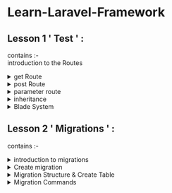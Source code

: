 # Learn-Laravel-Framework
## Lesson 1 ' Test ' :
contains :-  
introduction to the Routes 
<details>
    <summary>get Route</summary>
    get route used to move between pages without sending any data(requests).<br>
   
</details>
<details>
    <summary>post Route</summary>
    post route must take a request that contains data from any form.<br>
</details>
<details>
    <summary>parameter route</summary>
   Route::get('users/{name}',function(string $name){
    if($name == 'ahmed')
         return "admin: ".$name;
    else
        return 'user: '.$name;
});
</details>
<details>
    <summary>inheritance </summary>
   <li>extend()</li>
   <li>yield()</li>
   <li>section()</li>
</details>
<details>
    <summary>Blade System</summary>
   <li> The Blade is a powerful templating engine in a Laravel framework. The blade allows to use the templating engine easily, and it makes the syntax writing very simple. The blade templating engine provides its own structure such as conditional statements and loops</li>
   <li>a templating engine to design a unique layout</li>
</details>

## Lesson 2 ' Migrations ' :
contains :-  
 
<details>
    <summary>introduction to migrations</summary>
   Migrations are like version control for your database, allowing your team to define and share the application's database schema definition
</details>


<details>
    <summary>Create migration</summary>
  You may use the make:migration Artisan command to generate a database migration. The new migration will be placed in your database/migrations directory. Each migration filename contains a timestamp that allows Laravel to determine the order of the migrations<br>
  <b> Write in the terminal this command to make migration: </b> <pre> php artisan make:migration create_name_table </pre>
</details>

<details>
    <summary> Migration Structure & Create Table</summary>
   A migration class contains two methods: up and down. The up method is used to add new tables, columns, or indexes to your database, while the down method should reverse the operations performed by the up method.
   <pre>
   <?php
 
use Illuminate\Database\Migrations\Migration;
use Illuminate\Database\Schema\Blueprint;
use Illuminate\Support\Facades\Schema;
 
return new class extends Migration
{
    /**
     * Run the migrations.
     */
    public function up(): void
    {
        Schema::create('flights', function (Blueprint $table) {
            $table->id();
            $table->string('name');
            $table->string('airline');
            $table->timestamps();
        });
    }
 
    /**
     * Reverse the migrations.
     */
    public function down(): void
    {
        Schema::drop('flights');
    }
};
   
   </pre>
</details>

<details>
    <summary> Migration Commands</summary>
  <b> Running Migrations: </b> <pre> php artisan migrate </pre>
   <b> If you would like to see which migrations have run thus far: </b> <pre> php artisan migrate:status </pre>
   <b> Rolling Back Migration: </b> <pre> php artisan migrate:rollback </pre>
    <b> Reset Migration: </b> <pre> php artisan migrate:reset </pre>
     <b> Refresh Migration: </b> <pre> php artisan migrate:refresh  </pre>
      <b> Fresh Migration: </b> <pre> php artisan migrate:fresh </pre>
   
</details>
 

